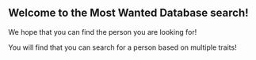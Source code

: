 Welcome to the Most Wanted Database search!
-------------------------------------------

We hope that you can find the person you are looking for!

You will find that you can search for a person based on multiple traits!
